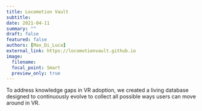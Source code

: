 ```yaml
---
title: Locomotion Vault
subtitle:
date: 2021-04-11
summary: ""
draft: false
featured: false
authors: [Max_Di_Luca]
external_link: https://locomotionvault.github.io
image:
  filename:
  focal_point: Smart
  preview_only: true
---
```


To address knowledge gaps in VR adoption, we created a living database designed to continuously evolve to collect all possible ways users can move around in VR.